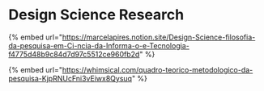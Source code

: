 # Design Science Research

{% embed url="https://marcelapires.notion.site/Design-Science-filosofia-da-pesquisa-em-Ci-ncia-da-Informa-o-e-Tecnologia-f4775d48b9c84d7d97c5512ce960fb2d" %}

{% embed url="https://whimsical.com/quadro-teorico-metodologico-da-pesquisa-KjpRNUcFni3vEiwx8Qysuq" %}
